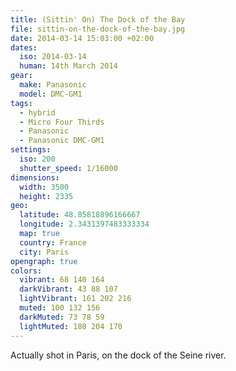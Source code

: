 ```yaml
---
title: (Sittin' On) The Dock of the Bay
file: sittin-on-the-dock-of-the-bay.jpg
date: 2014-03-14 15:03:00 +02:00
dates:
  iso: 2014-03-14
  human: 14th March 2014
gear:
  make: Panasonic
  model: DMC-GM1
tags:
  - hybrid
  - Micro Four Thirds
  - Panasonic
  - Panasonic DMC-GM1
settings:
  iso: 200
  shutter_speed: 1/16000
dimensions:
  width: 3500
  height: 2335
geo:
  latitude: 48.85818896166667
  longitude: 2.3431397483333334
  map: true
  country: France
  city: Paris
opengraph: true
colors:
  vibrant: 68 140 164
  darkVibrant: 43 88 107
  lightVibrant: 161 202 216
  muted: 100 132 156
  darkMuted: 73 78 59
  lightMuted: 180 204 170
---
```


Actually shot in Paris, on the dock of the Seine river.
